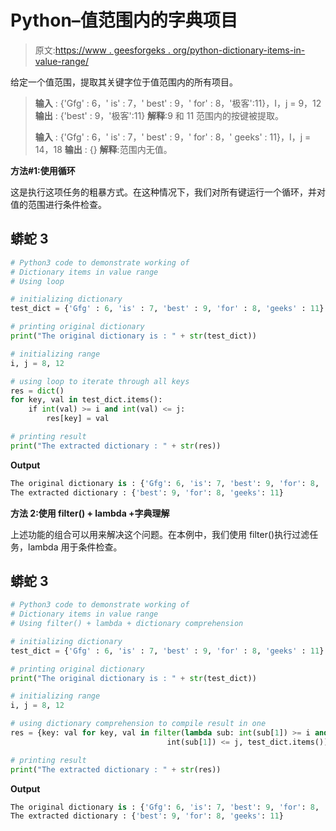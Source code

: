 # Python–值范围内的字典项目

> 原文:[https://www . geesforgeks . org/python-dictionary-items-in-value-range/](https://www.geeksforgeeks.org/python-dictionary-items-in-value-range/)

给定一个值范围，提取其关键字位于值范围内的所有项目。

> **输入** : {'Gfg' : 6，' is' : 7，' best' : 9，' for' : 8，'极客':11}，I，j = 9，12
> **输出** : {'best' : 9，'极客':11}
> **解释**:9 和 11 范围内的按键被提取。
> 
> **输入** : {'Gfg' : 6，' is' : 7，' best' : 9，' for' : 8，' geeks' : 11}，I，j = 14，18
> **输出** : {}
> **解释**:范围内无值。

**方法#1:使用循环**

这是执行这项任务的粗暴方式。在这种情况下，我们对所有键运行一个循环，并对值的范围进行条件检查。

## 蟒蛇 3

```py
# Python3 code to demonstrate working of 
# Dictionary items in value range
# Using loop

# initializing dictionary
test_dict = {'Gfg' : 6, 'is' : 7, 'best' : 9, 'for' : 8, 'geeks' : 11} 

# printing original dictionary
print("The original dictionary is : " + str(test_dict))

# initializing range 
i, j = 8, 12

# using loop to iterate through all keys
res = dict()
for key, val in test_dict.items():
    if int(val) >= i and int(val) <= j:
        res[key] = val

# printing result 
print("The extracted dictionary : " + str(res)) 
```

**Output**

```py
The original dictionary is : {'Gfg': 6, 'is': 7, 'best': 9, 'for': 8, 'geeks': 11}
The extracted dictionary : {'best': 9, 'for': 8, 'geeks': 11}

```

**方法 2:使用 filter() + lambda +字典理解**

上述功能的组合可以用来解决这个问题。在本例中，我们使用 filter()执行过滤任务，lambda 用于条件检查。

## 蟒蛇 3

```py
# Python3 code to demonstrate working of 
# Dictionary items in value range
# Using filter() + lambda + dictionary comprehension 

# initializing dictionary
test_dict = {'Gfg' : 6, 'is' : 7, 'best' : 9, 'for' : 8, 'geeks' : 11} 

# printing original dictionary
print("The original dictionary is : " + str(test_dict))

# initializing range 
i, j = 8, 12

# using dictionary comprehension to compile result in one 
res = {key: val for key, val in filter(lambda sub: int(sub[1]) >= i and
                                   int(sub[1]) <= j, test_dict.items())}

# printing result 
print("The extracted dictionary : " + str(res)) 
```

**Output**

```py
The original dictionary is : {'Gfg': 6, 'is': 7, 'best': 9, 'for': 8, 'geeks': 11}
The extracted dictionary : {'best': 9, 'for': 8, 'geeks': 11}

```